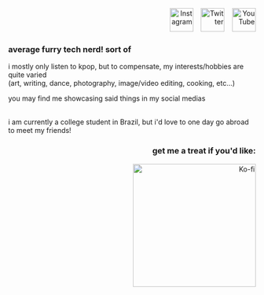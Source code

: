 <div align="right">
	<a href="https://instagram.com/feliquisds"><img alt="Instagram" src="https://github.com/feliquisds/feliquisds/assets/93457386/e6513f78-e407-41bd-821f-1036afe50429" width="48"></a>&nbsp;&nbsp;&nbsp;
	<a href="https://twitter.com/feliquisds"><img alt="Twitter" src="https://github.com/feliquisds/feliquisds/assets/93457386/1c64cbd1-ce29-43dd-8071-cfd28682162e" width="48"></a>&nbsp;&nbsp;&nbsp;
	<a href="https://youtube.com/@feliquisds"><img alt="YouTube" src="https://github.com/feliquisds/feliquisds/assets/93457386/df2802ba-9a7d-484f-8460-c33148a22c84" width="48"></a>
</div>



### average furry tech nerd! sort of

i mostly only listen to kpop, but to compensate, my interests/hobbies are quite varied
<br>
(art, writing, dance, photography, image/video editing, cooking, etc...)

you may find me showcasing said things in my social medias

<br>
i am currently a college student in Brazil, but i'd love to one day go abroad to meet my friends!



<br>
<h3 align="right">
	get me a treat if you'd like:
</h3>
<div align="right">
	<a href="https://ko-fi.com/T6T5P733P"><img alt="Ko-fi" src="https://ko-fi.com/img/githubbutton_sm.svg" width="250"></a>
</div>
